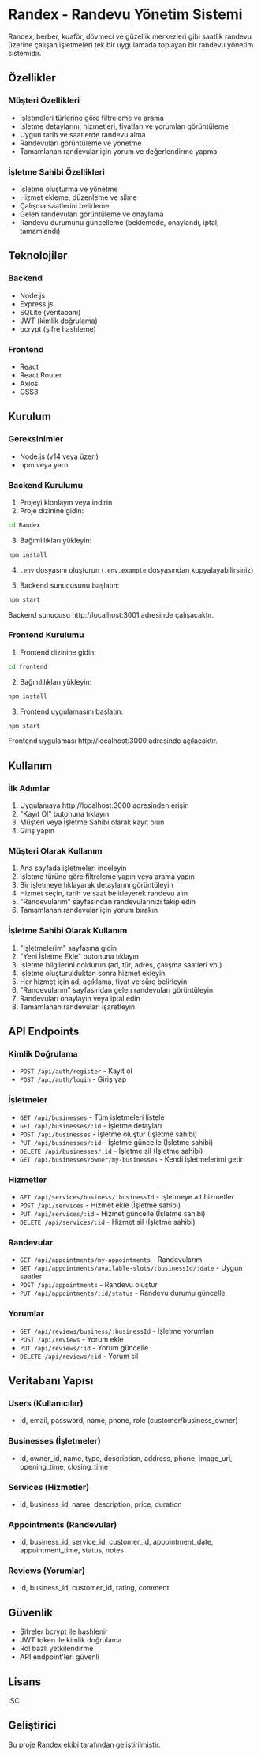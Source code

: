# Randex - Randevu Yönetim Sistemi

Randex, berber, kuaför, dövmeci ve güzellik merkezleri gibi saatlik randevu üzerine çalışan işletmeleri tek bir uygulamada toplayan bir randevu yönetim sistemidir.

## Özellikler

### Müşteri Özellikleri
- İşletmeleri türlerine göre filtreleme ve arama
- İşletme detaylarını, hizmetleri, fiyatları ve yorumları görüntüleme
- Uygun tarih ve saatlerde randevu alma
- Randevuları görüntüleme ve yönetme
- Tamamlanan randevular için yorum ve değerlendirme yapma

### İşletme Sahibi Özellikleri
- İşletme oluşturma ve yönetme
- Hizmet ekleme, düzenleme ve silme
- Çalışma saatlerini belirleme
- Gelen randevuları görüntüleme ve onaylama
- Randevu durumunu güncelleme (beklemede, onaylandı, iptal, tamamlandı)

## Teknolojiler

### Backend
- Node.js
- Express.js
- SQLite (veritabanı)
- JWT (kimlik doğrulama)
- bcrypt (şifre hashleme)

### Frontend
- React
- React Router
- Axios
- CSS3

## Kurulum

### Gereksinimler
- Node.js (v14 veya üzeri)
- npm veya yarn

### Backend Kurulumu

1. Projeyi klonlayın veya indirin
2. Proje dizinine gidin:
```bash
cd Randex
```

3. Bağımlılıkları yükleyin:
```bash
npm install
```

4. `.env` dosyasını oluşturun (`.env.example` dosyasından kopyalayabilirsiniz)

5. Backend sunucusunu başlatın:
```bash
npm start
```

Backend sunucusu http://localhost:3001 adresinde çalışacaktır.

### Frontend Kurulumu

1. Frontend dizinine gidin:
```bash
cd frontend
```

2. Bağımlılıkları yükleyin:
```bash
npm install
```

3. Frontend uygulamasını başlatın:
```bash
npm start
```

Frontend uygulaması http://localhost:3000 adresinde açılacaktır.

## Kullanım

### İlk Adımlar

1. Uygulamaya http://localhost:3000 adresinden erişin
2. "Kayıt Ol" butonuna tıklayın
3. Müşteri veya İşletme Sahibi olarak kayıt olun
4. Giriş yapın

### Müşteri Olarak Kullanım

1. Ana sayfada işletmeleri inceleyin
2. İşletme türüne göre filtreleme yapın veya arama yapın
3. Bir işletmeye tıklayarak detaylarını görüntüleyin
4. Hizmet seçin, tarih ve saat belirleyerek randevu alın
5. "Randevularım" sayfasından randevularınızı takip edin
6. Tamamlanan randevular için yorum bırakın

### İşletme Sahibi Olarak Kullanım

1. "İşletmelerim" sayfasına gidin
2. "Yeni İşletme Ekle" butonuna tıklayın
3. İşletme bilgilerini doldurun (ad, tür, adres, çalışma saatleri vb.)
4. İşletme oluşturulduktan sonra hizmet ekleyin
5. Her hizmet için ad, açıklama, fiyat ve süre belirleyin
6. "Randevularım" sayfasından gelen randevuları görüntüleyin
7. Randevuları onaylayın veya iptal edin
8. Tamamlanan randevuları işaretleyin

## API Endpoints

### Kimlik Doğrulama
- `POST /api/auth/register` - Kayıt ol
- `POST /api/auth/login` - Giriş yap

### İşletmeler
- `GET /api/businesses` - Tüm işletmeleri listele
- `GET /api/businesses/:id` - İşletme detayları
- `POST /api/businesses` - İşletme oluştur (İşletme sahibi)
- `PUT /api/businesses/:id` - İşletme güncelle (İşletme sahibi)
- `DELETE /api/businesses/:id` - İşletme sil (İşletme sahibi)
- `GET /api/businesses/owner/my-businesses` - Kendi işletmelerimi getir

### Hizmetler
- `GET /api/services/business/:businessId` - İşletmeye ait hizmetler
- `POST /api/services` - Hizmet ekle (İşletme sahibi)
- `PUT /api/services/:id` - Hizmet güncelle (İşletme sahibi)
- `DELETE /api/services/:id` - Hizmet sil (İşletme sahibi)

### Randevular
- `GET /api/appointments/my-appointments` - Randevularım
- `GET /api/appointments/available-slots/:businessId/:date` - Uygun saatler
- `POST /api/appointments` - Randevu oluştur
- `PUT /api/appointments/:id/status` - Randevu durumu güncelle

### Yorumlar
- `GET /api/reviews/business/:businessId` - İşletme yorumları
- `POST /api/reviews` - Yorum ekle
- `PUT /api/reviews/:id` - Yorum güncelle
- `DELETE /api/reviews/:id` - Yorum sil

## Veritabanı Yapısı

### Users (Kullanıcılar)
- id, email, password, name, phone, role (customer/business_owner)

### Businesses (İşletmeler)
- id, owner_id, name, type, description, address, phone, image_url, opening_time, closing_time

### Services (Hizmetler)
- id, business_id, name, description, price, duration

### Appointments (Randevular)
- id, business_id, service_id, customer_id, appointment_date, appointment_time, status, notes

### Reviews (Yorumlar)
- id, business_id, customer_id, rating, comment

## Güvenlik

- Şifreler bcrypt ile hashlenir
- JWT token ile kimlik doğrulama
- Rol bazlı yetkilendirme
- API endpoint'leri güvenli

## Lisans

ISC

## Geliştirici

Bu proje Randex ekibi tarafından geliştirilmiştir.

